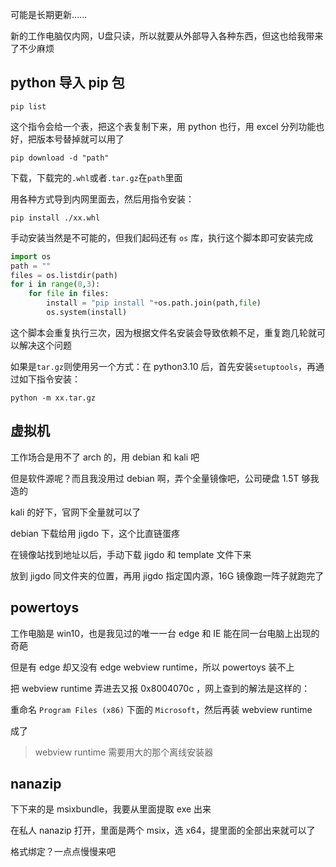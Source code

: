 可能是长期更新......

新的工作电脑仅内网，U盘只读，所以就要从外部导入各种东西，但这也给我带来了不少麻烦

## python 导入 pip 包

```shell
pip list
```

这个指令会给一个表，把这个表复制下来，用 python 也行，用 excel 分列功能也好，把版本号替掉就可以用了

```shell
pip download -d "path"
```

下载，下载完的`.whl`或者`.tar.gz`在`path`里面

用各种方式导到内网里面去，然后用指令安装：

```shell
pip install ./xx.whl
```

手动安装当然是不可能的，但我们起码还有 `os` 库，执行这个脚本即可安装完成

```python
import os
path = ""
files = os.listdir(path)
for i in range(0,3):
	for file in files:
		install = "pip install "+os.path.join(path,file)
		os.system(install)
```

这个脚本会重复执行三次，因为根据文件名安装会导致依赖不足，重复跑几轮就可以解决这个问题

如果是`tar.gz`则使用另一个方式：在 python3.10 后，首先安装`setuptools`，再通过如下指令安装：

```
python -m xx.tar.gz
```

## 虚拟机
工作场合是用不了 arch 的，用 debian 和 kali 吧

但是软件源呢？而且我没用过 debian 啊，弄个全量镜像吧，公司硬盘 1.5T 够我造的

kali 的好下，官网下全量就可以了

debian 下载给用 jigdo 下，这个比直链蛋疼

在镜像站找到地址以后，手动下载 jigdo 和 template 文件下来

放到 jigdo 同文件夹的位置，再用 jigdo 指定国内源，16G 镜像跑一阵子就跑完了

## powertoys

工作电脑是 win10，也是我见过的唯一一台 edge 和 IE 能在同一台电脑上出现的奇葩

但是有 edge 却又没有 edge webview runtime，所以 powertoys 装不上

把 webview runtime 弄进去又报 0x8004070c ，网上查到的解法是这样的：

重命名 `Program Files (x86)` 下面的 `Microsoft`，然后再装 webview runtime

成了

> webview runtime 需要用大的那个离线安装器

## nanazip
下下来的是 msixbundle，我要从里面提取 exe 出来

在私人 nanazip 打开，里面是两个 msix，选 x64，提里面的全部出来就可以了

格式绑定？一点点慢慢来吧


